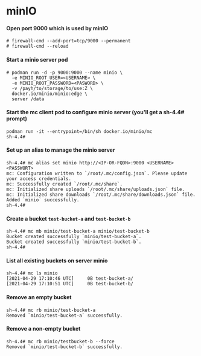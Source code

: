 # minIO

#### Open port 9000 which is used by minIO
```
# firewall-cmd --add-port=tcp/9000 --permanent
# firewall-cmd --reload
```

#### Start a minio server pod
```
# podman run -d -p 9000:9000 --name minio \
  -e MINIO_ROOT_USER=<USERNAME> \
  -e MINIO_ROOT_PASSWORD=<PASWORD> \
  -v /payh/to/storage/to/use:Z \
  docker.io/minio/minio:edge \
  server /data
```

#### Start the mc client pod to configure minio server (you'll get a sh-4.4# prompt)
```
podman run -it --entrypoint=/bin/sh docker.io/minio/mc
sh-4.4#
```

#### Set up an alias to manage the minio server
```
sh-4.4# mc alias set minio http://<IP-OR-FQDN>:9000 <USERNAME> <PASSWORT>
mc: Configuration written to `/root/.mc/config.json`. Please update your access credentials.
mc: Successfully created `/root/.mc/share`.
mc: Initialized share uploads `/root/.mc/share/uploads.json` file.
mc: Initialized share downloads `/root/.mc/share/downloads.json` file.
Added `minio` successfully.
sh-4.4#
```

#### Create a bucket `test-bucket-a` and `test-bucket-b`
```
sh-4.4# mc mb minio/test-bucket-a minio/test-bucket-b
Bucket created successfully `minio/test-bucket-a`.
Bucket created successfully `minio/test-bucket-b`.
sh-4.4#
```

#### List all existing buckets on server minio
```
sh-4.4# mc ls minio
[2021-04-29 17:10:46 UTC]     0B test-bucket-a/
[2021-04-29 17:10:51 UTC]     0B test-bucket-b/
```

#### Remove an empty bucket
```
sh-4.4# mc rb minio/test-bucket-a
Removed `minio/test-bucket-a` successfully.
```

#### Remove a non-empty bucket
```
sh-4.4# mc rb minio/testbucket-b --force
Removed `minio/test-bucket-b` successfully.
```
